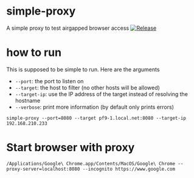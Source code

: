 
# simple-proxy

A simple proxy to test airgapped browser access
[![Release](https://github.com/platform9-incubator/simple-proxy/actions/workflows/release.yml/badge.svg)](https://github.com/platform9-incubator/simple-proxy/actions/workflows/release.yml)

# how to run

This is supposed to be simple to run. Here are the arguments

* `--port`: the port to listen on
* `--target`: the host to filter (no other hosts will be allowed)
* `--target-ip`: use the IP address of the target instead of resolving the hostname
* `--verbose`: print more information (by default only prints errors)


```
simple-proxy --port=8080 --target pf9-1.local.net:8080 --target-ip 192.168.210.233
```

# Start browser with proxy

```
/Applications/Google\ Chrome.app/Contents/MacOS/Google\ Chrome --proxy-server=localhost:8080 --incognito https://www.google.com
```
